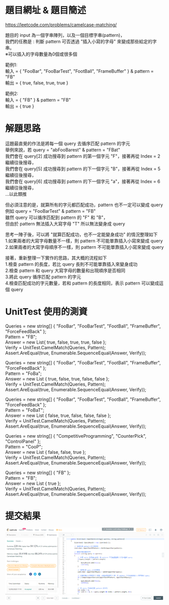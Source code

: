 # 題目網址 & 題目簡述  
https://leetcode.com/problems/camelcase-matching/  
  
題目的 input 為一個字串陣列，以及一個目標字串(pattern)，  
我們的任務是 : 判斷 pattern 可否透過 "插入小寫的字母" 來變成那些給定的字串。  
※可以插入的字母數量為0個或很多個  
  
範例1:  
輸入 = { "FooBar", "FooBarTest", "FootBall", "FrameBuffer" } & pattern = "FB"  
輸出 = { true, false, true, true }  
  
範例2:  
輸入 = { "FB" } & pattern = "FB"  
輸出 = { true }  
  
# 解題思路  
這題最直覺的作法是將每一個 query 去循序匹配 pattern 的字元  
舉例來說，若 query = "abFooBarest" & pattern = "FBat"  
我們會在 query[2] 成功搜尋到 pattern 的第一個字元 "F"，接著再從 Index = 2 繼續往後搜尋，  
我們會在 query[5] 成功搜尋到 pattern 的下一個字元 "B"，接著再從 Index = 5 繼續往後搜尋，  
我們會在 query[6] 成功搜尋到 pattern 的下一個字元 "a"，接著再從 Index = 6 繼續往後搜尋，  
...以此類推  
  
但必須注意的是，就算所有的字元都匹配成功，pattern 也不一定可以變成 query  
例如 query = "FooBarTest" & pattern = "FB"  
雖然 query 可以循序匹配到 pattern 的 "F" 和 "B"，  
但由於 pattern 無法插入大寫字母 "T" 所以無法變身成 query  
  
思考一陣子後，可以將 "就算匹配成功，也不一定能變身成功" 的情況整理如下  
1.如果兩者的大寫字母數量不一樣，則 pattern 不可能單靠插入小寫來變成 query  
2.如果兩者的大寫字母順序不一樣，則 pattern 不可能單靠插入小寫來變成 query  
  
接著，重新整理一下實作的思路，其大概的流程如下  
1.檢查 pattern 的長度，若比 query 長則不可能單靠插入來變身成功  
2.檢查 pattern 和 query 大寫字母的數量和出現順序是否相同  
3.將此 query 循序匹配 pattern 的字元  
4.檢查匹配成功的字元數量，若和 pattern 的長度相同，表示 pattern 可以變成這個 query  
  
# UnitTest 使用的測資  
Queries = new string[] { "FooBar", "FooBarTest", "FootBall", "FrameBuffer", "ForceFeedBack" };  
Pattern = "FB";  
Answer = new List<bool>{ true, false, true, true, false };  
Verify = UnitTest.CamelMatch(Queries, Pattern);  
Assert.AreEqual(true, Enumerable.SequenceEqual(Answer, Verify));  
  
Queries = new string[] { "FooBar", "FooBarTest", "FootBall", "FrameBuffer", "ForceFeedBack" };  
Pattern = "FoBa";  
Answer = new List<bool> { true, false, true, false, false };  
Verify = UnitTest.CamelMatch(Queries, Pattern);  
Assert.AreEqual(true, Enumerable.SequenceEqual(Answer, Verify));  
  
Queries = new string[] { "FooBar", "FooBarTest", "FootBall", "FrameBuffer", "ForceFeedBack" };  
Pattern = "FoBaT";  
Answer = new List<bool> { false, true, false, false, false };  
Verify = UnitTest.CamelMatch(Queries, Pattern);  
Assert.AreEqual(true, Enumerable.SequenceEqual(Answer, Verify));  
  
Queries = new string[] { "CompetitiveProgramming", "CounterPick", "ControlPanel" };  
Pattern = "CooP";  
Answer = new List<bool> { false, false, true };  
Verify = UnitTest.CamelMatch(Queries, Pattern);  
Assert.AreEqual(true, Enumerable.SequenceEqual(Answer, Verify));  
  
Queries = new string[] { "FB" };  
Pattern = "FB";  
Answer = new List<bool> { true };  
Verify = UnitTest.CamelMatch(Queries, Pattern);  
Assert.AreEqual(true, Enumerable.SequenceEqual(Answer, Verify));  
  
# 提交結果  
![image](https://raw.githubusercontent.com/Jacky20200711/LeetCode/master/Q1023(Camelcase%20Matching)/SuccessShot.PNG)  
&emsp;  
&emsp;  
